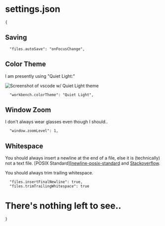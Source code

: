 # settings.json

```
{
```

## Saving

```
  "files.autoSave": "onFocusChange",
```

## Color Theme

I am presently using "Quiet Light:"

![Screenshot of vscode w/ Quiet Light theme](https://cl.ly/3Q3a1I1p0g1T/Image%202017-12-28%20at%203.54.28%20PM.png "Quiet Light")

```
  "workbench.colorTheme": "Quiet Light",
```

## Window Zoom

I don't always wear glasses even though I should..

```
  "window.zoomLevel": 1,
```

## Whitespace

You should always insert a newline at the end of a file, else it is
(technically) not a text file. [POSIX Standard][[newline-posix-standard] and
[Stackoverflow][newline-stackoverflow].

[newline-posix-standard]: http://pubs.opengroup.org/onlinepubs/9699919799/basedefs/V1_chap03.html#tag_03_206
[newline-stackoverflow]: https://stackoverflow.com/questions/729692/why-should-text-files-end-with-a-newline#729795

You should always trim trailing whitespace.

```
  "files.insertFinalNewline": true,
  "files.trimTrailingWhitespace": true
```

# There's nothing left to see..

```
}
```
